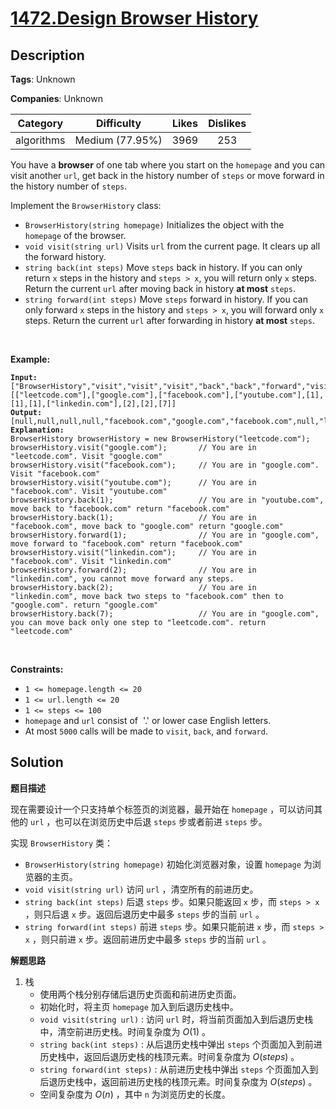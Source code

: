# [1472.Design Browser History](https://leetcode.com/problems/design-browser-history/description/)

## Description

**Tags**: Unknown

**Companies**: Unknown

|  Category  |   Difficulty    | Likes | Dislikes |
| :--------: | :-------------: | :---: | :------: |
| algorithms | Medium (77.95%) | 3969  |   253    |


<p>You have a <strong>browser</strong> of one tab where you start on the <code>homepage</code> and you can visit another <code>url</code>, get back in the history number of <code>steps</code> or move forward in the history number of <code>steps</code>.</p>
<p>Implement the <code>BrowserHistory</code> class:</p>
<ul>
  <li><code>BrowserHistory(string homepage)</code> Initializes the object with the <code>homepage</code>&nbsp;of the browser.</li>
  <li><code>void visit(string url)</code>&nbsp;Visits&nbsp;<code>url</code> from the current page. It clears up all the forward history.</li>
  <li><code>string back(int steps)</code>&nbsp;Move <code>steps</code> back in history. If you can only return <code>x</code> steps in the history and <code>steps &gt; x</code>, you will&nbsp;return only <code>x</code> steps. Return the current <code>url</code>&nbsp;after moving back in history <strong>at most</strong> <code>steps</code>.</li>
  <li><code>string forward(int steps)</code>&nbsp;Move <code>steps</code> forward in history. If you can only forward <code>x</code> steps in the history and <code>steps &gt; x</code>, you will&nbsp;forward only&nbsp;<code>x</code> steps. Return the current <code>url</code>&nbsp;after forwarding in history <strong>at most</strong> <code>steps</code>.</li>
</ul>
<p>&nbsp;</p>
<p><strong class="example">Example:</strong></p>
<pre><code><b>Input:</b>
[&quot;BrowserHistory&quot;,&quot;visit&quot;,&quot;visit&quot;,&quot;visit&quot;,&quot;back&quot;,&quot;back&quot;,&quot;forward&quot;,&quot;visit&quot;,&quot;forward&quot;,&quot;back&quot;,&quot;back&quot;]
[[&quot;leetcode.com&quot;],[&quot;google.com&quot;],[&quot;facebook.com&quot;],[&quot;youtube.com&quot;],[1],[1],[1],[&quot;linkedin.com&quot;],[2],[2],[7]]
<b>Output:</b>
[null,null,null,null,&quot;facebook.com&quot;,&quot;google.com&quot;,&quot;facebook.com&quot;,null,&quot;linkedin.com&quot;,&quot;google.com&quot;,&quot;leetcode.com&quot;]
<b>Explanation:</b>
BrowserHistory browserHistory = new BrowserHistory(&quot;leetcode.com&quot;);
browserHistory.visit(&quot;google.com&quot;);       // You are in &quot;leetcode.com&quot;. Visit &quot;google.com&quot;
browserHistory.visit(&quot;facebook.com&quot;);     // You are in &quot;google.com&quot;. Visit &quot;facebook.com&quot;
browserHistory.visit(&quot;youtube.com&quot;);      // You are in &quot;facebook.com&quot;. Visit &quot;youtube.com&quot;
browserHistory.back(1);                   // You are in &quot;youtube.com&quot;, move back to &quot;facebook.com&quot; return &quot;facebook.com&quot;
browserHistory.back(1);                   // You are in &quot;facebook.com&quot;, move back to &quot;google.com&quot; return &quot;google.com&quot;
browserHistory.forward(1);                // You are in &quot;google.com&quot;, move forward to &quot;facebook.com&quot; return &quot;facebook.com&quot;
browserHistory.visit(&quot;linkedin.com&quot;);     // You are in &quot;facebook.com&quot;. Visit &quot;linkedin.com&quot;
browserHistory.forward(2);                // You are in &quot;linkedin.com&quot;, you cannot move forward any steps.
browserHistory.back(2);                   // You are in &quot;linkedin.com&quot;, move back two steps to &quot;facebook.com&quot; then to &quot;google.com&quot;. return &quot;google.com&quot;
browserHistory.back(7);                   // You are in &quot;google.com&quot;, you can move back only one step to &quot;leetcode.com&quot;. return &quot;leetcode.com&quot;</code></pre>
<p>&nbsp;</p>
<p><strong>Constraints:</strong></p>
<ul>
  <li><code>1 &lt;= homepage.length &lt;= 20</code></li>
  <li><code>1 &lt;= url.length &lt;= 20</code></li>
  <li><code>1 &lt;= steps &lt;= 100</code></li>
  <li><code>homepage</code> and <code>url</code> consist of&nbsp; &#39;.&#39; or lower case English letters.</li>
  <li>At most <code>5000</code>&nbsp;calls will be made to <code>visit</code>, <code>back</code>, and <code>forward</code>.</li>
</ul>

## Solution

**题目描述**

现在需要设计一个只支持单个标签页的浏览器，最开始在 `homepage` ，可以访问其他的 `url` ，也可以在浏览历史中后退 `steps` 步或者前进 `steps` 步。

实现 `BrowserHistory` 类：

- `BrowserHistory(string homepage)` 初始化浏览器对象，设置 `homepage` 为浏览器的主页。
- `void visit(string url)` 访问 `url` ，清空所有的前进历史。
- `string back(int steps)` 后退 `steps` 步。如果只能返回 `x` 步，而 `steps > x` ，则只后退 `x` 步。返回后退历史中最多 `steps` 步的当前 `url` 。
- `string forward(int steps)` 前进 `steps` 步。如果只能前进 `x` 步，而 `steps > x` ，则只前进 `x` 步。返回前进历史中最多 `steps` 步的当前 `url` 。

**解题思路**

1. 栈
   - 使用两个栈分别存储后退历史页面和前进历史页面。
   - 初始化时，将主页 `homepage` 加入到后退历史栈中。
   - `void visit(string url)` : 访问 `url` 时，将当前页面加入到后退历史栈中，清空前进历史栈。时间复杂度为 $O(1)$ 。
   - `string back(int steps)` : 从后退历史栈中弹出 `steps` 个页面加入到前进历史栈中，返回后退历史栈的栈顶元素。时间复杂度为 $O(steps)$ 。
   - `string forward(int steps)` : 从前进历史栈中弹出 `steps` 个页面加入到后退历史栈中，返回前进历史栈的栈顶元素。时间复杂度为 $O(steps)$ 。
   - 空间复杂度为 $O(n)$ ，其中 `n` 为浏览历史的长度。

